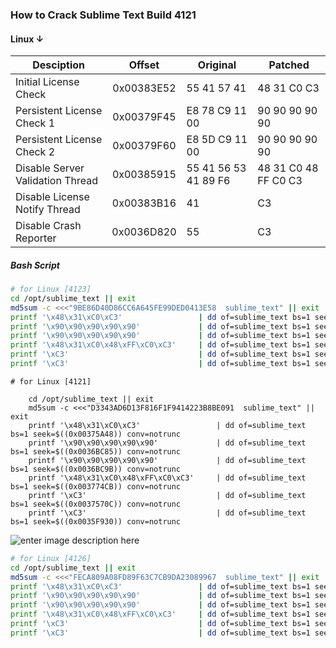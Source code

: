 ﻿### How to Crack Sublime Text Build 4121

#### Linux ↓

Desciption                       | Offset     | Original             | Patched
-------------------------------- | :--------: | -------------------- | --
Initial License Check            | 0x00383E52 | 55 41 57 41          | 48 31 C0 C3
Persistent License Check 1       | 0x00379F45 | E8 78 C9 11 00       | 90 90 90 90 90
Persistent License Check 2       | 0x00379F60 | E8 5D C9 11 00       | 90 90 90 90 90
Disable Server Validation Thread | 0x00385915 | 55 41 56 53 41 89 F6 | 48 31 C0 48 FF C0 C3
Disable License Notify Thread    | 0x00383B16 | 41                   | C3
Disable Crash Reporter           | 0x0036D820 | 55                   | C3

##### Bash Script

```bash
# for Linux [4123]
cd /opt/sublime_text || exit
md5sum -c <<<"9BE86D40D86CC6A645FE99DED0413E58  sublime_text" || exit
printf '\x48\x31\xC0\xC3'                 | dd of=sublime_text bs=1 seek=$((0x00383E52)) conv=notrunc
printf '\x90\x90\x90\x90\x90'             | dd of=sublime_text bs=1 seek=$((0x00379F45)) conv=notrunc
printf '\x90\x90\x90\x90\x90'             | dd of=sublime_text bs=1 seek=$((0x00379F60)) conv=notrunc
printf '\x48\x31\xC0\x48\xFF\xC0\xC3'     | dd of=sublime_text bs=1 seek=$((0x00385915)) conv=notrunc
printf '\xC3'                             | dd of=sublime_text bs=1 seek=$((0x00383B16)) conv=notrunc
printf '\xC3'                             | dd of=sublime_text bs=1 seek=$((0x0036D820)) conv=notrunc
```


```
# for Linux [4121]

    cd /opt/sublime_text || exit
    md5sum -c <<<"D3343AD6D13F816F1F9414223B8BE091  sublime_text" || exit
    printf '\x48\x31\xC0\xC3'                 | dd of=sublime_text bs=1 seek=$((0x00375A48)) conv=notrunc
    printf '\x90\x90\x90\x90\x90'             | dd of=sublime_text bs=1 seek=$((0x0036BC85)) conv=notrunc
    printf '\x90\x90\x90\x90\x90'             | dd of=sublime_text bs=1 seek=$((0x0036BC9B)) conv=notrunc
    printf '\x48\x31\xC0\x48\xFF\xC0\xC3'     | dd of=sublime_text bs=1 seek=$((0x003774CB)) conv=notrunc
    printf '\xC3'                             | dd of=sublime_text bs=1 seek=$((0x0037570C)) conv=notrunc
    printf '\xC3'                             | dd of=sublime_text bs=1 seek=$((0x0035F930)) conv=notrunc
```

![enter image description here](https://i.ibb.co/mXCxpdW/Screenshot-from-2021-12-09-23-47-23.png)

```bash
# for Linux [4126]
cd /opt/sublime_text || exit
md5sum -c <<<"FECA809A08FD89F63C7CB9DA23089967  sublime_text" || exit
printf '\x48\x31\xC0\xC3'                 | dd of=sublime_text bs=1 seek=$((0x00385492)) conv=notrunc
printf '\x90\x90\x90\x90\x90'             | dd of=sublime_text bs=1 seek=$((0x0037B675)) conv=notrunc
printf '\x90\x90\x90\x90\x90'             | dd of=sublime_text bs=1 seek=$((0x0037B68B)) conv=notrunc
printf '\x48\x31\xC0\x48\xFF\xC0\xC3'     | dd of=sublime_text bs=1 seek=$((0x00386F4F)) conv=notrunc
printf '\xC3'                             | dd of=sublime_text bs=1 seek=$((0x00385156)) conv=notrunc
printf '\xC3'                             | dd of=sublime_text bs=1 seek=$((0x0036EF50)) conv=notrunc
```
